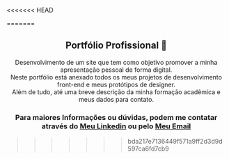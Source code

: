 <<<<<<< HEAD

=======
<h2 align="center"> Portfólio Profissional 🌹</h2>
<p align="center">Desenvolvimento de um site que tem como objetivo promover a minha apresentação pessoal de forma digital. <br>Neste portfólio está anexado todos os meus projetos de desenvolvimento front-end e meus protótipos de designer. <br>Além de tudo, até uma breve descrição da minha formação acadêmica e meus dados para contato. </p>

<h3 align="center">Para maiores Informações ou dúvidas, podem me contatar através do <a href="https://www.linkedin.com/in/rilaryleppos/">Meu Linkedin</a> ou  pelo <a href="mailto: leppos94@gmail.com">Meu Email</a></h3>





>>>>>>> bda217e7136449f571a9ff2d3d9d597ca6fd7cb9
